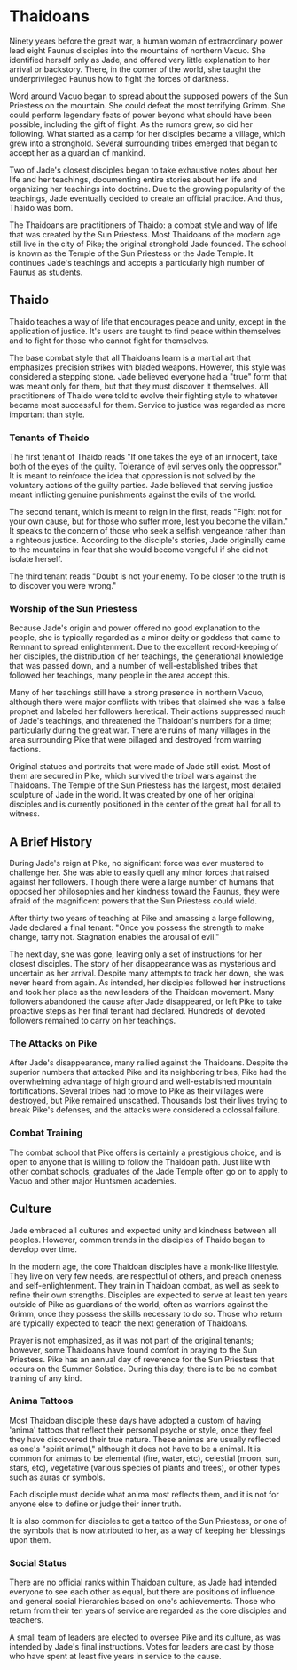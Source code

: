 
# Thaidoans

Ninety years before the great war, a human woman of extraordinary power lead eight Faunus disciples into the mountains of northern Vacuo. She identified herself only as Jade, and offered very little explanation to her arrival or backstory. There, in the corner of the world, she taught the underprivileged Faunus how to fight the forces of darkness.

Word around Vacuo began to spread about the supposed powers of the Sun Priestess on the mountain. She could defeat the most terrifying Grimm. She could perform legendary feats of power beyond what should have been possible, including the gift of flight. As the rumors grew, so did her following. What started as a camp for her disciples became a village, which grew into a stronghold. Several surrounding tribes emerged that began to accept her as a guardian of mankind.

Two of Jade's closest disciples began to take exhaustive notes about her life and her teachings, documenting entire stories about her life and organizing her teachings into doctrine. Due to the growing popularity of the teachings, Jade eventually decided to create an official practice. And thus, Thaido was born.

The Thaidoans are practitioners of Thaido: a combat style and way of life that was created by the Sun Priestess. Most Thaidoans of the modern age still live in the city of Pike; the original stronghold Jade founded. The school is known as the Temple of the Sun Priestess or the Jade Temple. It continues Jade's teachings and accepts a particularly high number of Faunus as students.

## Thaido

Thaido teaches a way of life that encourages peace and unity, except in the application of justice. It's users are taught to find peace within themselves and to fight for those who cannot fight for themselves.

The base combat style that all Thaidoans learn is a martial art that emphasizes precision strikes with bladed weapons. However, this style was considered a stepping stone. Jade believed everyone had a "true" form that was meant only for them, but that they must discover it themselves. All practitioners of Thaido were told to evolve their fighting style to whatever became most successful for them. Service to justice was regarded as more important than style.

### Tenants of Thaido

The first tenant of Thaido reads "If one takes the eye of an innocent, take both of the eyes of the guilty. Tolerance of evil serves only the oppressor." It is meant to reinforce the idea that oppression is not solved by the voluntary actions of the guilty parties. Jade believed that serving justice meant inflicting genuine punishments against the evils of the world.

The second tenant, which is meant to reign in the first, reads "Fight not for your own cause, but for those who suffer more, lest you become the villain." It speaks to the concern of those who seek a selfish vengeance rather than a righteous justice. According to the disciple's stories, Jade originally came to the mountains in fear that she would become vengeful if she did not isolate herself.

The third tenant reads "Doubt is not your enemy. To be closer to the truth is to discover you were wrong."

### Worship of the Sun Priestess

Because Jade's origin and power offered no good explanation to the people, she is typically regarded as a minor deity or goddess that came to Remnant to spread enlightenment. Due to the excellent record-keeping of her disciples, the distribution of her teachings, the generational knowledge that was passed down, and a number of well-established tribes that followed her teachings, many people in the area accept this.

Many of her teachings still have a strong presence in northern Vacuo, although there were major conflicts with tribes that claimed she was a false prophet and labeled her followers heretical. Their actions suppressed much of Jade's teachings, and threatened the Thaidoan's numbers for a time; particularly during the great war. There are ruins of many villages in the area surrounding Pike that were pillaged and destroyed from warring factions.

Original statues and portraits that were made of Jade still exist. Most of them are secured in Pike, which survived the tribal wars against the Thaidoans. The Temple of the Sun Priestess has the largest, most detailed sculpture of Jade in the world. It was created by one of her original disciples and is currently positioned in the center of the great hall for all to witness.

## A Brief History

During Jade's reign at Pike, no significant force was ever mustered to challenge her. She was able to easily quell any minor forces that raised against her followers. Though there were a large number of humans that opposed her philosophies and her kindness toward the Faunus, they were afraid of the magnificent powers that the Sun Priestess could wield.

After thirty two years of teaching at Pike and amassing a large following, Jade declared a final tenant: "Once you possess the strength to make change, tarry not. Stagnation enables the arousal of evil."

The next day, she was gone, leaving only a set of instructions for her closest disciples. The story of her disappearance was as mysterious and uncertain as her arrival. Despite many attempts to track her down, she was never heard from again. As intended, her disciples followed her instructions and took her place as the new leaders of the Thaidoan movement. Many followers abandoned the cause after Jade disappeared, or left Pike to take proactive steps as her final tenant had declared. Hundreds of devoted followers remained to carry on her teachings.

### The Attacks on Pike

After Jade's disappearance, many rallied against the Thaidoans. Despite the superior numbers that attacked Pike and its neighboring tribes, Pike had the overwhelming advantage of high ground and well-established mountain fortifications. Several tribes had to move to Pike as their villages were destroyed, but Pike remained unscathed. Thousands lost their lives trying to break Pike's defenses, and the attacks were considered a colossal failure.

### Combat Training

The combat school that Pike offers is certainly a prestigious choice, and is open to anyone that is willing to follow the Thaidoan path. Just like with other combat schools, graduates of the Jade Temple often go on to apply to Vacuo and other major Huntsmen academies.

## Culture

Jade embraced all cultures and expected unity and kindness between all peoples. However, common trends in the disciples of Thaido began to develop over time.

In the modern age, the core Thaidoan disciples have a monk-like lifestyle. They live on very few needs, are respectful of others, and preach oneness and self-enlightenment. They train in Thaidoan combat, as well as seek to refine their own strengths. Disciples are expected to serve at least ten years outside of Pike as guardians of the world, often as warriors against the Grimm, once they possess the skills necessary to do so. Those who return are typically expected to teach the next generation of Thaidoans.

Prayer is not emphasized, as it was not part of the original tenants; however, some Thaidoans have found comfort in praying to the Sun Priestess. Pike has an annual day of reverence for the Sun Priestess that occurs on the Summer Solstice. During this day, there is to be no combat training of any kind.

### Anima Tattoos

Most Thaidoan disciple these days have adopted a custom of having 'anima' tattoos that reflect their personal psyche or style, once they feel they have discovered their true nature. These animas are usually reflected as one's "spirit animal," although it does not have to be a animal. It is common for animas to be elemental (fire, water, etc), celestial (moon, sun, stars, etc), vegetative (various species of plants and trees), or other types such as auras or symbols.

Each disciple must decide what anima most reflects them, and it is not for anyone else to define or judge their inner truth.

It is also common for disciples to get a tattoo of the Sun Priestess, or one of the symbols that is now attributed to her, as a way of keeping her blessings upon them.

### Social Status

There are no official ranks within Thaidoan culture, as Jade had intended everyone to see each other as equal, but there are positions of influence and general social hierarchies based on one's achievements. Those who return from their ten years of service are regarded as the core disciples and teachers.

A small team of leaders are elected to oversee Pike and its culture, as was intended by Jade's final instructions. Votes for leaders are cast by those who have spent at least five years in service to the cause.
